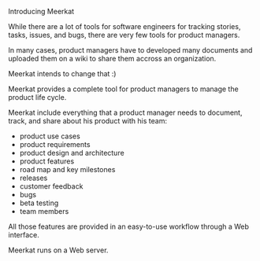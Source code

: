 Introducing Meerkat

While there are a lot of tools for software engineers for tracking stories, tasks, issues, and bugs, there are very few tools for product managers. 

In many cases, product managers have to developed many documents and uploaded them on a wiki to share them accross an organization.

Meerkat intends to change that :)

Meerkat provides a complete tool for product managers to manage the product life cycle. 

Meerkat include everything that a product manager needs to document, track, and share about his product with his team:
- product use cases
- product requirements
- product design and architecture
- product features
- road map and key milestones
- releases
- customer feedback
- bugs
- beta testing
- team members

All those features are provided in an easy-to-use workflow through a Web interface.

Meerkat runs on a Web server.









